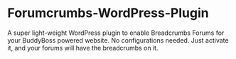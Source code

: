 # Forumcrumbs-WordPress-Plugin
A super light-weight WordPress plugin to enable Breadcrumbs Forums for your BuddyBoss powered website. No configurations needed. Just activate it, and your forums will have the breadcrumbs on it.
